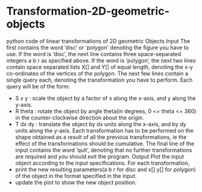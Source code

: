 # Transformation-2D-geometric-objects
python code of linear transformations of 2D geometric Objects
Input
The first contains the word ‘disc’ or ‘polygon’ denoting the figure you have to use.
If the word is ‘disc’, the next line contains three space-separated integers a b r as specified
above.
If the word is ‘polygon’, the next two lines contain space separated lists X[] and Y[] of equal
length, denoting the x-y co-ordinates of the vertices of the polygon.
The next few lines contain a single query each, denoting the transformation you have to perform.
Each query will be of the form:
- S x y : scale the object by a factor of x along the x-axis, and y along the y-axis.
- R theta : rotate the object by angle theta(in degrees, 0 <= theta <= 360) in the
counter-clockwise direction about the origin.
- T dx dy : translate the object by dx units along the x-axis, and by dy units along the y-axis.
Each transformation has to be performed on the shape obtained as a result of all the previous
transformations, ie the effect of the transformations should be cumulative.
The final line of the input contains the word ‘quit’, denoting that no further transformations are
required and you should exit the program.
Output
Plot the input object according to the input specifications.
For each transformation,
- print the new resulting parameters(a b r for disc and x[] y[] for polygon) of the object in the
format specified in the input.
- update the plot to show the new object position.
